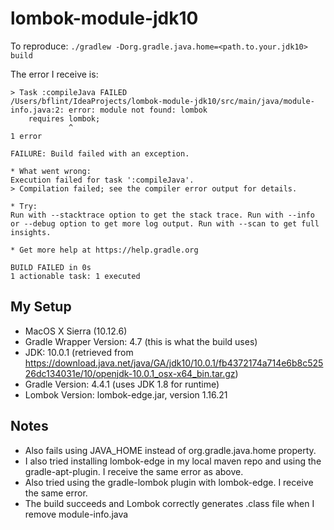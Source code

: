 # lombok-module-jdk10

To reproduce: `./gradlew -Dorg.gradle.java.home=<path.to.your.jdk10> build`

The error I receive is:
```
> Task :compileJava FAILED
/Users/bflint/IdeaProjects/lombok-module-jdk10/src/main/java/module-info.java:2: error: module not found: lombok
    requires lombok;
             ^
1 error

FAILURE: Build failed with an exception.

* What went wrong:
Execution failed for task ':compileJava'.
> Compilation failed; see the compiler error output for details.

* Try:
Run with --stacktrace option to get the stack trace. Run with --info or --debug option to get more log output. Run with --scan to get full insights.

* Get more help at https://help.gradle.org

BUILD FAILED in 0s
1 actionable task: 1 executed
```

## My Setup
* MacOS X Sierra (10.12.6)
* Gradle Wrapper Version: 4.7 (this is what the build uses)
* JDK: 10.0.1 (retrieved from https://download.java.net/java/GA/jdk10/10.0.1/fb4372174a714e6b8c52526dc134031e/10/openjdk-10.0.1_osx-x64_bin.tar.gz)
* Gradle Version: 4.4.1 (uses JDK 1.8 for runtime)
* Lombok Version: lombok-edge.jar, version 1.16.21

## Notes
* Also fails using JAVA_HOME instead of org.gradle.java.home property.
* I also tried installing lombok-edge in my local maven repo and using the gradle-apt-plugin. I receive the same error as above.
* Also tried using the gradle-lombok plugin with lombok-edge. I receive the same error.
* The build succeeds and Lombok correctly generates .class file when I remove module-info.java
